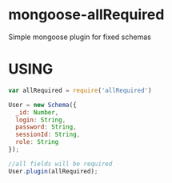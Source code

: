 mongoose-allRequired
====================

Simple mongoose plugin for fixed schemas


USING
=====
```javascript
var allRequired = require('allRequired')

User = new Schema({
  _id: Number,
  login: String,
  password: String,
  sessionId: String,
  role: String
});

//all fields will be required
User.plugin(allRequired);
```

